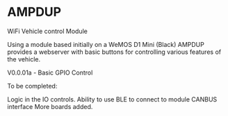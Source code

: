 # AMPDUP
WiFi Vehicle control Module


Using a module based initially on a WeMOS D1 Mini (Black) AMPDUP provides a webserver with basic buttons for controlling various features of the vehicle. 

V0.0.01a - Basic GPIO Control

To be completed:

Logic in the IO controls.
Ability to use BLE to connect to module
CANBUS interface
More boards added.
